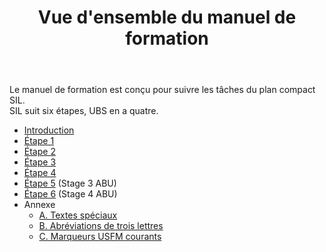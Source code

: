 ﻿---
title: Vue d'ensemble du manuel de formation
---

Le manuel de formation est conçu pour suivre les tâches du plan compact SIL.   
SIL suit six étapes, UBS en a quatre.

-  [Introduction](1.Intro.md)
-  [Étape 1](02-Stage-1/00-Stage-1.md)
-  [Étape 2](03-Stage-2/00-Stage-2.md)
-  [Étape 3](04-Stage-3/00-Stage-3.md)
-  [Étape 4](05-Stage-4/00-Stage-4.md)
-  [Étape 5](06-Stage-5/00-Stage-5.md) \(Stage 3 ABU\)
-  [Étape 6](07-Stage-6/00-Stage-6.md) \(Stage 4 ABU\)
- Annexe
   - [A. Textes spéciaux](08-Appendix/A.st.md)
   - [B. Abréviations de trois lettres](08-Appendix/B.3l.md)
   - [C. Marqueurs USFM courants](08-Appendix/C.USFM.md)